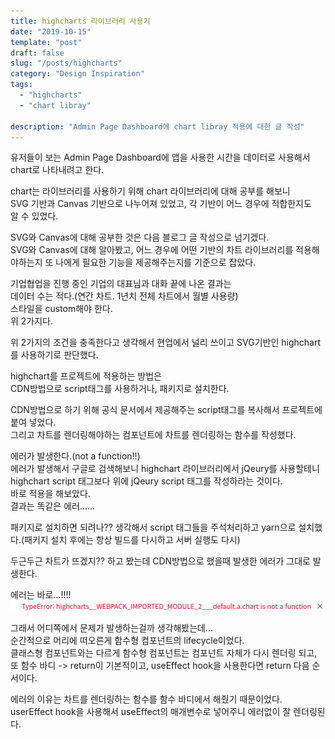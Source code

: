```yaml
---
title: highcharts 라이브러리 사용기
date: "2019-10-15"
template: "post"
draft: false
slug: "/posts/highcharts"
category: "Design Inspiration"
tags:
  - "highcharts"
  - "chart libray"

description: "Admin Page Dashboard에 chart libray 적용에 대한 글 작성"
---
```


유저들이 보는 Admin Page Dashboard에 앱을 사용한 시간을 데이터로 사용해서 chart로 나타내려고 한다.

chart는 라이브러리를 사용하기 위해 chart 라이브러리에 대해 공부를 해보니  
SVG 기반과 Canvas 기반으로 나누어져 있었고, 각 기반이 어느 경우에 적합한지도  
알 수 있었다.

SVG와 Canvas에 대해 공부한 것은 다음 블로그 글 작성으로 넘기겠다.  
SVG와 Canvas에 대해 알아봤고, 어느 경우에 어떤 기반의 차트 라이브러리를 적용해야하는지 또 나에게 필요한 기능을 제공해주는지를 기준으로 잡았다.

기업협업을 진행 중인 기업의 대표님과 대화 끝에 나온 결과는  
데이터 수는 적다.(연간 차트. 1년치 전체 차트에서 월별 사용량)  
스타일을 custom해야 한다.  
위 2가지다.

위 2가지의 조건을 충족한다고 생각해서 현업에서 널리 쓰이고 SVG기반인 highchart를 사용하기로 판단했다.

highchart를 프로젝트에 적용하는 방법은  
CDN방법으로 script태그를 사용하거나, 패키지로 설치한다.

CDN방법으로 하기 위해 공식 문서에서 제공해주는 script태그를 복사해서 프로젝트에 붙여 넣었다.  
그리고 차트를 렌더링해야하는 컴포넌트에 차트를 렌더링하는 함수를 작성했다.

에러가 발생한다.(not a function!!)  
에러가 발생해서 구글로 검색해보니 highchart 라이브러리에서 jQeury를 사용할테니 highchart script 태그보다 위에 jQeury script 태그를 작성하라는 것이다.  
바로 적용을 해보았다.  
결과는 똑같은 에러......

패키지로 설치하면 되려나?? 생각해서 script 태그들을 주석처리하고 yarn으로 설치했다.(패키지 설치 후에는 항상 빌드를 다시하고 서버 실행도 다시)

두근두근 차트가 뜨겠지?? 하고 봤는데 CDN방법으로 했을때 발생한 에러가 그대로 발생한다.

에러는 바로...!!!!
![chart_error_img](/media/chart_error.png)

그래서 어디쪽에서 문제가 발생하는걸까 생각해봤는데...  
순간적으로 머리에 떠오른게 함수형 컴포넌트의 lifecycle이었다.  
클래스형 컴포넌트와는 다르게 함수형 컴포넌트는 컴포넌트 자체가 다시 렌더링 되고, 또 함수 바디 -> return이 기본적이고, useEffect hook을 사용한다면 return 다음 순서이다.

에러의 이유는 차트를 렌더링하는 함수를 함수 바디에서 해줬기 때문이었다.  
userEffect hook을 사용해서 useEffect의 매개변수로 넣어주니 에러없이 잘 렌더링된다.
